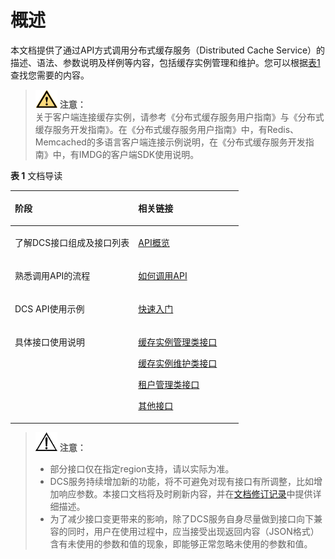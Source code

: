 # 概述<a name="dcs-zh-api-180423001"></a>

本文档提供了通过API方式调用分布式缓存服务（Distributed Cache Service）的描述、语法、参数说明及样例等内容，包括缓存实例管理和维护。您可以根据[表1](#table333417544226)查找您需要的内容。

>![](public_sys-resources/icon-caution.gif) **注意：**   
>关于客户端连接缓存实例，请参考《分布式缓存服务用户指南》与《分布式缓存服务开发指南》。在《分布式缓存服务用户指南》中，有Redis、Memcached的多语言客户端连接示例说明，在《分布式缓存服务开发指南》中，有IMDG的客户端SDK使用说明。  

**表 1**  文档导读

<a name="table333417544226"></a>
<table><thead align="left"><tr id="row23340540222"><th class="cellrowborder" valign="top" width="54%" id="mcps1.2.3.1.1"><p id="p12334254192218"><a name="p12334254192218"></a><a name="p12334254192218"></a>阶段</p>
</th>
<th class="cellrowborder" valign="top" width="46%" id="mcps1.2.3.1.2"><p id="p933495422216"><a name="p933495422216"></a><a name="p933495422216"></a>相关链接</p>
</th>
</tr>
</thead>
<tbody><tr id="row1269420575278"><td class="cellrowborder" valign="top" width="54%" headers="mcps1.2.3.1.1 "><p id="p1090283818346"><a name="p1090283818346"></a><a name="p1090283818346"></a>了解DCS接口组成及接口列表</p>
</td>
<td class="cellrowborder" valign="top" width="46%" headers="mcps1.2.3.1.2 "><p id="p67031923171818"><a name="p67031923171818"></a><a name="p67031923171818"></a><a href="API概览.md">API概览</a></p>
</td>
</tr>
<tr id="row526714144284"><td class="cellrowborder" valign="top" width="54%" headers="mcps1.2.3.1.1 "><p id="p12241748173411"><a name="p12241748173411"></a><a name="p12241748173411"></a>熟悉调用API的流程</p>
</td>
<td class="cellrowborder" valign="top" width="46%" headers="mcps1.2.3.1.2 "><p id="p1433435452213"><a name="p1433435452213"></a><a name="p1433435452213"></a><a href="如何调用API.md">如何调用API</a></p>
</td>
</tr>
<tr id="row233411546227"><td class="cellrowborder" valign="top" width="54%" headers="mcps1.2.3.1.1 "><p id="p74771454123413"><a name="p74771454123413"></a><a name="p74771454123413"></a>DCS API使用示例</p>
</td>
<td class="cellrowborder" valign="top" width="46%" headers="mcps1.2.3.1.2 "><p id="p19771632131812"><a name="p19771632131812"></a><a name="p19771632131812"></a><a href="快速入门.md">快速入门</a></p>
</td>
</tr>
<tr id="row233485492216"><td class="cellrowborder" valign="top" width="54%" headers="mcps1.2.3.1.1 "><p id="p550815293520"><a name="p550815293520"></a><a name="p550815293520"></a>具体接口使用说明</p>
</td>
<td class="cellrowborder" valign="top" width="46%" headers="mcps1.2.3.1.2 "><p id="p113051043181813"><a name="p113051043181813"></a><a name="p113051043181813"></a><a href="缓存实例管理类接口.md">缓存实例管理类接口</a></p>
<p id="p1759265112182"><a name="p1759265112182"></a><a name="p1759265112182"></a><a href="缓存实例维护类接口.md">缓存实例维护类接口</a></p>
<p id="p9470115641812"><a name="p9470115641812"></a><a name="p9470115641812"></a><a href="租户管理类接口.md">租户管理类接口</a></p>
<p id="p663312114193"><a name="p663312114193"></a><a name="p663312114193"></a><a href="其他接口.md">其他接口</a></p>
</td>
</tr>
</tbody>
</table>

>![](public_sys-resources/icon-notice.gif) **注意：**   
>-   部分接口仅在指定region支持，请以实际为准。  
>-   DCS服务持续增加新的功能，将不可避免对现有接口有所调整，比如增加响应参数。本接口文档将及时刷新内容，并在[文档修订记录](文档修订记录.md)中提供详细描述。  
>-   为了减少接口变更带来的影响，除了DCS服务自身尽量做到接口向下兼容的同时，用户在使用过程中，应当接受出现返回内容（JSON格式）含有未使用的参数和值的现象，即能够正常忽略未使用的参数和值。  

